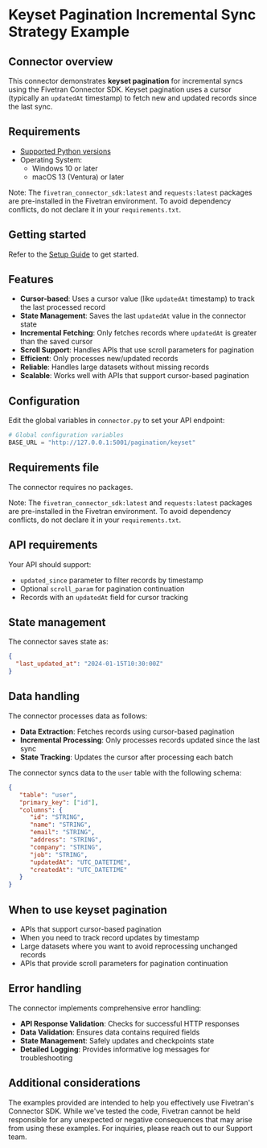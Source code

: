 # Keyset Pagination Incremental Sync Strategy Example

## Connector overview

This connector demonstrates **keyset pagination** for incremental syncs using the Fivetran Connector SDK. Keyset pagination uses a cursor (typically an `updatedAt` timestamp) to fetch new and updated records since the last sync.

## Requirements

* [Supported Python versions](https://github.com/fivetran/fivetran_connector_sdk/blob/main/README.md#requirements)   
* Operating System:  
  * Windows 10 or later  
  * macOS 13 (Ventura) or later

Note: The `fivetran_connector_sdk:latest` and `requests:latest` packages are pre-installed in the Fivetran environment. To avoid dependency conflicts, do not declare it in your `requirements.txt`.

## Getting started

Refer to the [Setup Guide](https://fivetran.com/docs/connectors/connector-sdk/setup-guide) to get started.

## Features

- **Cursor-based**: Uses a cursor value (like `updatedAt` timestamp) to track the last processed record
- **State Management**: Saves the last `updatedAt` value in the connector state
- **Incremental Fetching**: Only fetches records where `updatedAt` is greater than the saved cursor
- **Scroll Support**: Handles APIs that use scroll parameters for pagination
- **Efficient**: Only processes new/updated records
- **Reliable**: Handles large datasets without missing records
- **Scalable**: Works well with APIs that support cursor-based pagination

## Configuration

Edit the global variables in `connector.py` to set your API endpoint:

```python
# Global configuration variables
BASE_URL = "http://127.0.0.1:5001/pagination/keyset"
```

## Requirements file

The connector requires no packages.

Note: The `fivetran_connector_sdk:latest` and `requests:latest` packages are pre-installed in the Fivetran environment. To avoid dependency conflicts, do not declare it in your `requirements.txt`.

## API requirements

Your API should support:
- `updated_since` parameter to filter records by timestamp
- Optional `scroll_param` for pagination continuation
- Records with an `updatedAt` field for cursor tracking

## State management

The connector saves state as:
```json
{
  "last_updated_at": "2024-01-15T10:30:00Z"
}
```

## Data handling

The connector processes data as follows:
- **Data Extraction**: Fetches records using cursor-based pagination
- **Incremental Processing**: Only processes records updated since the last sync
- **State Tracking**: Updates the cursor after processing each batch

The connector syncs data to the `user` table with the following schema:

```json
{
   "table": "user",
   "primary_key": ["id"],
   "columns": {
      "id": "STRING",
      "name": "STRING",
      "email": "STRING",
      "address": "STRING",
      "company": "STRING",
      "job": "STRING",
      "updatedAt": "UTC_DATETIME",
      "createdAt": "UTC_DATETIME"
   }
}
```

## When to use keyset pagination

- APIs that support cursor-based pagination
- When you need to track record updates by timestamp
- Large datasets where you want to avoid reprocessing unchanged records
- APIs that provide scroll parameters for pagination continuation

## Error handling

The connector implements comprehensive error handling:
- **API Response Validation**: Checks for successful HTTP responses
- **Data Validation**: Ensures data contains required fields
- **State Management**: Safely updates and checkpoints state
- **Detailed Logging**: Provides informative log messages for troubleshooting

## Additional considerations

The examples provided are intended to help you effectively use Fivetran's Connector SDK. While we've tested the code, Fivetran cannot be held responsible for any unexpected or negative consequences that may arise from using these examples. For inquiries, please reach out to our Support team. 